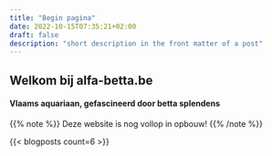 ```yaml
---
title: "Begin pagina"
date: 2022-10-15T07:35:21+02:00
draft: false
description: "short description in the front matter of a post"
---
```

<style>
.main-image {
    background-position: center;
    background-size: cover;
    background-image: url(/images/blog/2022/betta_bakjes_hero.png);
}
</style>
<section class="hero is-medium is-dark main-image">
    <div class="hero-body">
        <div class="container has-text-centered">
            <h2 class="title is-1">Welkom bij alfa-betta.be</h2>
            <h4 class="subtitle is-4">Vlaams aquariaan, gefascineerd door betta splendens</h4>
        </div>
    </div>
</section>

{{% note %}}
Deze website is nog vollop in opbouw!
{{% /note %}}

{{< blogposts count=6 >}}